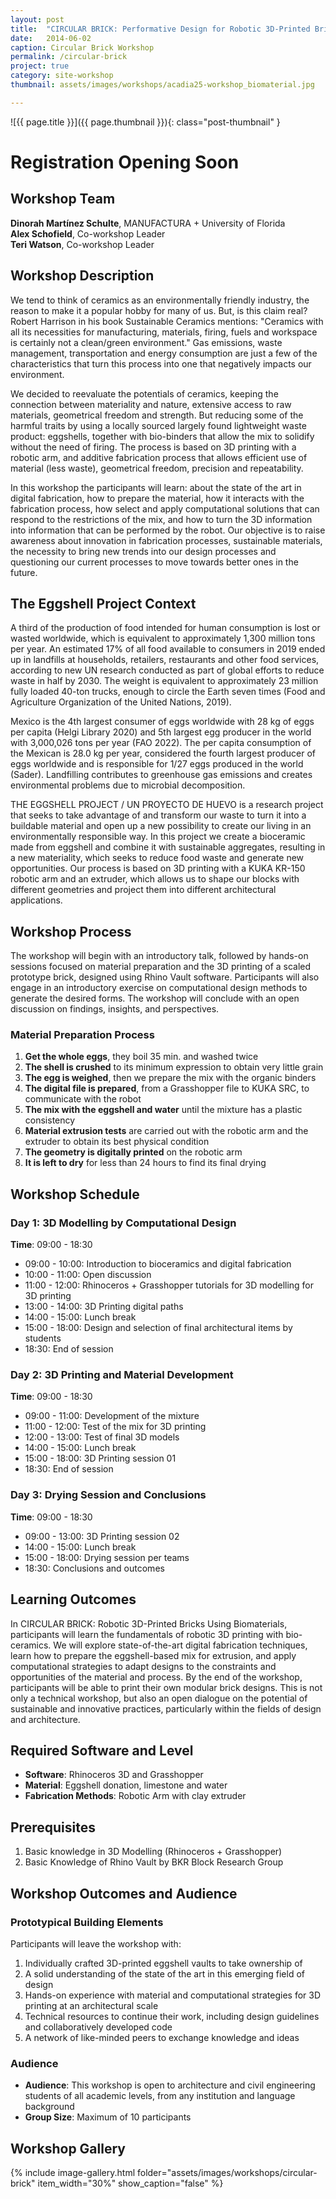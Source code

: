 ```yaml
---
layout: post
title:  "CIRCULAR BRICK: Performative Design for Robotic 3D-Printed Brick using Biomaterials"
date:   2014-06-02
caption: Circular Brick Workshop
permalink: /circular-brick
project: true
category: site-workshop
thumbnail: assets/images/workshops/acadia25-workshop_biomaterial.jpg

---
```


![{{ page.title }}]({{ page.thumbnail }}){: class="post-thumbnail" }

# Registration Opening Soon

## Workshop Team
**Dinorah Martínez Schulte**, MANUFACTURA + University of Florida  
**Alex Schofield**, Co-workshop Leader  
**Teri Watson**, Co-workshop Leader

## Workshop Description
We tend to think of ceramics as an environmentally friendly industry, the reason to make it a popular hobby for many of us. But, is this claim real? Robert Harrison in his book Sustainable Ceramics mentions: "Ceramics with all its necessities for manufacturing, materials, firing, fuels and workspace is certainly not a clean/green environment." Gas emissions, waste management, transportation and energy consumption are just a few of the characteristics that turn this process into one that negatively impacts our environment.

We decided to reevaluate the potentials of ceramics, keeping the connection between materiality and nature, extensive access to raw materials, geometrical freedom and strength. But reducing some of the harmful traits by using a locally sourced largely found lightweight waste product: eggshells, together with bio-binders that allow the mix to solidify without the need of firing. The process is based on 3D printing with a robotic arm, and additive fabrication process that allows efficient use of material (less waste), geometrical freedom, precision and repeatability.

In this workshop the participants will learn: about the state of the art in digital fabrication, how to prepare the material, how it interacts with the fabrication process, how select and apply computational solutions that can respond to the restrictions of the mix, and how to turn the 3D information into information that can be performed by the robot. Our objective is to raise awareness about innovation in fabrication processes, sustainable materials, the necessity to bring new trends into our design processes and questioning our current processes to move towards better ones in the future.

## The Eggshell Project Context
A third of the production of food intended for human consumption is lost or wasted worldwide, which is equivalent to approximately 1,300 million tons per year. An estimated 17% of all food available to consumers in 2019 ended up in landfills at households, retailers, restaurants and other food services, according to new UN research conducted as part of global efforts to reduce waste in half by 2030. The weight is equivalent to approximately 23 million fully loaded 40-ton trucks, enough to circle the Earth seven times (Food and Agriculture Organization of the United Nations, 2019).

Mexico is the 4th largest consumer of eggs worldwide with 28 kg of eggs per capita (Helgi Library 2020) and 5th largest egg producer in the world with 3,000,026 tons per year (FAO 2022). The per capita consumption of the Mexican is 28.0 kg per year, considered the fourth largest producer of eggs worldwide and is responsible for 1/27 eggs produced in the world (Sader). Landfilling contributes to greenhouse gas emissions and creates environmental problems due to microbial decomposition.

THE EGGSHELL PROJECT / UN PROYECTO DE HUEVO is a research project that seeks to take advantage of and transform our waste to turn it into a buildable material and open up a new possibility to create our living in an environmentally responsible way. In this project we create a bioceramic made from eggshell and combine it with sustainable aggregates, resulting in a new materiality, which seeks to reduce food waste and generate new opportunities. Our process is based on 3D printing with a KUKA KR-150 robotic arm and an extruder, which allows us to shape our blocks with different geometries and project them into different architectural applications.

## Workshop Process
The workshop will begin with an introductory talk, followed by hands-on sessions focused on material preparation and the 3D printing of a scaled prototype brick, designed using Rhino Vault software. Participants will also engage in an introductory exercise on computational design methods to generate the desired forms. The workshop will conclude with an open discussion on findings, insights, and perspectives.

### Material Preparation Process
1. **Get the whole eggs**, they boil 35 min. and washed twice
2. **The shell is crushed** to its minimum expression to obtain very little grain
3. **The egg is weighed**, then we prepare the mix with the organic binders
4. **The digital file is prepared**, from a Grasshopper file to KUKA SRC, to communicate with the robot
5. **The mix with the eggshell and water** until the mixture has a plastic consistency
6. **Material extrusion tests** are carried out with the robotic arm and the extruder to obtain its best physical condition
7. **The geometry is digitally printed** on the robotic arm
8. **It is left to dry** for less than 24 hours to find its final drying

## Workshop Schedule

### Day 1: 3D Modelling by Computational Design
**Time**: 09:00 - 18:30
- 09:00 - 10:00: Introduction to bioceramics and digital fabrication
- 10:00 - 11:00: Open discussion
- 11:00 - 12:00: Rhinoceros + Grasshopper tutorials for 3D modelling for 3D printing
- 13:00 - 14:00: 3D Printing digital paths
- 14:00 - 15:00: Lunch break
- 15:00 - 18:00: Design and selection of final architectural items by students
- 18:30: End of session

### Day 2: 3D Printing and Material Development
**Time**: 09:00 - 18:30
- 09:00 - 11:00: Development of the mixture
- 11:00 - 12:00: Test of the mix for 3D printing
- 12:00 - 13:00: Test of final 3D models
- 14:00 - 15:00: Lunch break
- 15:00 - 18:00: 3D Printing session 01
- 18:30: End of session

### Day 3: Drying Session and Conclusions
**Time**: 09:00 - 18:30
- 09:00 - 13:00: 3D Printing session 02
- 14:00 - 15:00: Lunch break
- 15:00 - 18:00: Drying session per teams
- 18:30: Conclusions and outcomes

## Learning Outcomes
In CIRCULAR BRICK: Robotic 3D-Printed Bricks Using Biomaterials, participants will learn the fundamentals of robotic 3D printing with bio-ceramics. We will explore state-of-the-art digital fabrication techniques, learn how to prepare the eggshell-based mix for extrusion, and apply computational strategies to adapt designs to the constraints and opportunities of the material and process. By the end of the workshop, participants will be able to print their own modular brick designs. This is not only a technical workshop, but also an open dialogue on the potential of sustainable and innovative practices, particularly within the fields of design and architecture.

## Required Software and Level
- **Software**: Rhinoceros 3D and Grasshopper
- **Material**: Eggshell donation, limestone and water
- **Fabrication Methods**: Robotic Arm with clay extruder

## Prerequisites
1. Basic knowledge in 3D Modelling (Rhinoceros + Grasshopper)
2. Basic Knowledge of Rhino Vault by BKR Block Research Group

## Workshop Outcomes and Audience

### Prototypical Building Elements
Participants will leave the workshop with:
1. Individually crafted 3D-printed eggshell vaults to take ownership of
2. A solid understanding of the state of the art in this emerging field of design
3. Hands-on experience with material and computational strategies for 3D printing at an architectural scale
4. Technical resources to continue their work, including design guidelines and collaboratively developed code
5. A network of like-minded peers to exchange knowledge and ideas

### Audience
- **Audience**: This workshop is open to architecture and civil engineering students of all academic levels, from any institution and language background
- **Group Size**: Maximum of 10 participants

## Workshop Gallery

{% include image-gallery.html folder="assets/images/workshops/circular-brick" item_width="30%" show_caption="false" %}
